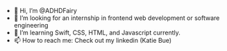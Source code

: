- 👋 Hi, I’m @ADHDFairy
- 👀 I’m looking for an internship in frontend web development or software engineering
- 🌱 I’m learning Swift, CSS, HTML, and Javascript currently.
- 📫 How to reach me: Check out my linkedin (Katie Bue)

<!---
ADHDFairy/ADHDFairy is a ✨ special ✨ repository because its `README.md` (this file) appears on your GitHub profile.
You can click the Preview link to take a look at your changes.
--->
